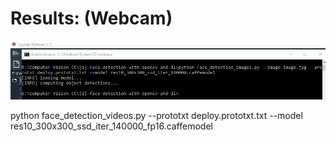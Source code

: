 <h1>Results: (Webcam)</h1>

<img src=https://github.com/khan-taha/Computer-Vision-CC/blob/master/%5B1%5D-face-detection-with-opencv-and-dl/video(webcam)/.github/images/cmd.png
 alt="s1" style="max-width:100%;">

<p>python face_detection_videos.py --prototxt deploy.prototxt.txt --model res10_300x300_ssd_iter_140000_fp16.caffemodel</p>
